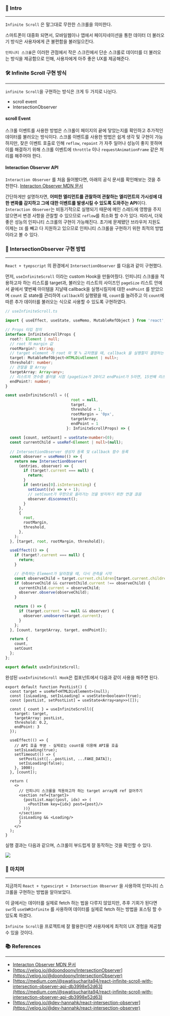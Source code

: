 ### 📌 Intro
---
`Infinite Scroll` 은 말그대로 무한한 스크롤을 의미한다.

스마트폰이 대중화 되면서, 모바일웹이나 앱에서 페이지네이션을 통한 데이터 더 불러오기 방식은 사용자에게 큰 불편함을 불러일으킨다.

`인피니티 스크롤`은 이러한 관점에서 작은 스크린에서 단순 스크롤로 데이터를 더 불러오는 방식을 제공함으로 인해, 사용자에게 아주 좋은 UX를 제공해준다.

### 🛠 Infinite Scroll 구현 방식
---

`infinite Scroll`을 구현하는 방식은 크게 두 가지로 나뉜다.

- scroll event
- IntersectionObserver

#### scroll Event
스크롤 이벤트를 사용한 방법은 스크롤이 페이지의 끝에 닿았는지를 확인하고 추가적인 데이터를 불러오는 방식이다. 스크롤 이벤트를 사용한 방법은 쉽게 생각 및 구현이 가능하지만, 잦은 이벤트 호출로 인해  `reflow`, `repaint` 가 자주 일어나 성능이 좋지 못하며 이를 해결하기 위해 스크롤 이벤트에 `throttle` 이나 `requestAnimationFrame` 같은 처리를 해주어야 한다.

#### Interaction Observer API

`Interaction Observer` 를 처음 들어봤다면, 아래의 공식 문서를 확인해보는 것을 추천한다.
[Interacton Observer MDN 문서](https://developer.mozilla.org/en-US/docs/Web/API/Intersection_Observer_API)

간단하게만 설명하자면, **어떠한 엘리먼트를 관찰하여 관찰하는 엘리먼트의 가시성에 대한 변화를 감지하고 그에 대한 이벤트를 발생시킬 수 있도록 도와주는 API**이다.
`Interaction Observer`는 비동기적으로 실행되기 때문에 메인 스레드에 영향을 주지 않으면서 변경 사항을 관찰할 수 있으므로 `reflow`를 최소화 할 수가 있다. 따라서, 더욱 좋은 성능의 인피니티 스크롤의 구현이 가능해진다. 초기에 문제됐던 브라우저 지원도 이제는 `IE` 를 빼고 다 지원하고 있으므로 인피니티 스크롤을 구현하기 위한 최적의 방법이라고 볼 수 있다.

### 🔎 IntersectionObserver 구현 방법
---

`React + tyepscript` 의 환경에서 `IntersectionObserver` 를 다음과 같이 구현했다.

먼저, `useInfiniteScroll` 이라는 custom Hook을 만들어줬다.
인피니티 스크롤을 적용하고자 하는 리스트를 target과, 불러오는 리스트의 사이즈인 `pageSize` 리스트 안에서 끝에서 몇번째 아이템을 지날때 callback을 실행시킬지에 대한 `endPoint` 를 받았으며 `count` 로 state를 관리하여 `callback`이 실행됐을 때, `count`를 늘려주고 이 `count`에 따른 추가 데이터를 불러오는 식으로 사용할 수 있도록 구현하였다.

```ts
// useInfiniteScroll.ts

import { useEffect, useState, useMemo, MutableRefObject } from 'react';

// Props 타입 정의
interface InfiniteScrollProps {
  root?: Element | null;
  // root 의 margin 값
  rootMargin?: string;
  // target element 가 root 와 몇 % 교차했을 때, callback 을 실행할지 결정하는 값 
  target: MutableRefObject<HTMLDivElement | null>;
  threshold?: number;
  // 관찰을 할 Array
  targetArray: Array<any>;
  // 리스트의 갯수중 불러올 시점 (pageSize가 20이고 endPoint가 5라면, 15번째 리스트 아이템을 관찰)
  endPoint?: number;
}

const useInfiniteScroll = ({
                             root = null,
                             target,
                             threshold = 1,
                             rootMargin = '0px',
                             targetArray,
                             endPoint = 1
                           }: InfiniteScrollProps) => {
                             
  const [count, setCount] = useState<number>(0);
  const currentChild = useRef<Element | null>(null);
                             
  // IntersectionObserver 생성자 등록 및 callback 함수 등록
  const observer = useMemo(() => {
    return new IntersectionObserver(
      (entries, observer) => {
        if (target?.current === null) {
          return;
        }
        if (entries[0].isIntersecting) {
          setCount((v) => v + 1);
          // setCount가 무한으로 올라가는 것을 방지하기 위한 연결 끊음
          observer.disconnect();
        }
      },
      {
        root,
        rootMargin,
        threshold,
      },
    );
  }, [target, root, rootMargin, threshold]);

  useEffect(() => {
    if (target?.current === null) {
      return;
    }

    // 관측하는 Element가 달라졌을 때, 다시 관측을 시작
    const observeChild = target.current.children[target.current.children.length - endPoint];
    if (observeChild && currentChild.current !== observeChild) {
      currentChild.current = observeChild;
      observer.observe(observeChild);
    }

    return () => {
      if (target.current !== null && observer) {
        observer.unobserve(target.current);
      }
    };
  }, [count, targetArray, target, endPoint]);

  return {
    count,
    setCount
  };
};

export default useInfiniteScroll;
```

완성된 `useInfiniteScroll Hook`은 컴포넌트에서 다음과 같이 사용을 해주면 된다.

```tsx
export default function PostList() {
  const target = useRef<HTMLDivElement>(null);
  const [isLoading, setIsLoading] = useState<boolean>(true);
  const [postList, setPostList] = useState<Array<any>>([]);

  const { count } = useInfiniteScroll({
    target: target,
    targetArray: postList,
    threshold: 0.2,
    endPoint: 3
  });

  useEffect(() => {
    // API 호출 부분 - 실제로는 count를 이용해 API를 호출
    setIsLoading(true);
    setTimeout(() => {
      setPostList([...postList, ...FAKE_DATA]);
      setIsLoading(false);
    }, 1000);
  }, [count]);

  return (
    <>
      // 인피니티 스크롤을 적용하고자 하는 target array에 ref 걸어주기
      <section ref={target}>
        {postList.map((post, idx) => (
          <PostItem key={idx} post={post}/>
        ))}
      </section>
      {isLoading && <Loading/>
      }
    </>
  );
}
```

실행 결과는 다음과 같으며, 스크롤이 부드럽게 잘 동작하는 것을 확인할 수 있다.

![](https://images.velog.io/images/rkd028/post/167f6fe6-d659-40fa-b402-9099c8beb6c7/Dec-04-2021%2023-11-24.gif)

### 🙌 마치며
---
지금까지 `React + typescirpt + Intersection Observer` 을 사용하여 인피니티 스크롤을 구현하는 방법을 알아보았다.

이 글에서는 데이터를 실제로 fetch 하는 법을 다루지 않았지만, 추후 기회가 된다면 `swr`의 `useSWRInfinite` 를 사용하여 데이터를 실제로 fetch 하는 방법을 포스팅 할 수 있도록 하겠다.

`Infinite Scroll`을 프로젝트에 잘 활용한다면 사용자에게 최적의 UX 경험을 제공할 수 있을 것이다.

### 📚 References
---
- [Interacton Observer MDN 문서](https://developer.mozilla.org/en-US/docs/Web/API/Intersection_Observer_API)
- [https://velog.io/@doondoony/IntersectionObserver](https://velog.io/@doondoony/IntersectionObserver)
- [https://medium.com/@swatisucharita94/react-infinite-scroll-with-intersection-observer-api-db3998e52d63](https://medium.com/@swatisucharita94/react-infinite-scroll-with-intersection-observer-api-db3998e52d63)
- [https://velog.io/@dev-hannahk/react-intersection-observer](https://velog.io/@dev-hannahk/react-intersection-observer)